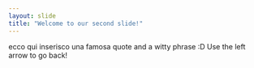 ```yaml
---
layout: slide
title: "Welcome to our second slide!"
---
```

ecco qui inserisco una famosa quote and a witty phrase :D
Use the left arrow to go back!
